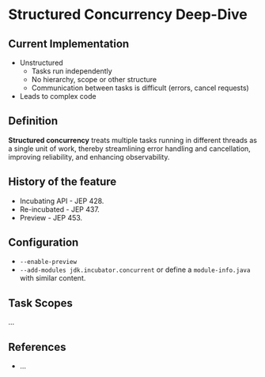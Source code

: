# Structured Concurrency Deep-Dive

## Current Implementation

* Unstructured
  * Tasks run independently
  * No hierarchy, scope or other structure
  * Communication between tasks is difficult (errors, cancel requests)
* Leads to complex code

## Definition

**Structured concurrency** treats multiple tasks running in different threads as a single unit of work, thereby streamlining error handling and cancellation, improving reliability, and enhancing observability.

## History of the feature

* Incubating API - JEP 428.
* Re-incubated - JEP 437.
* Preview - JEP 453.

## Configuration

* `--enable-preview`
* `--add-modules jdk.incubator.concurrent` or define a `module-info.java` with similar content.

## Task Scopes

...


## References

* ...